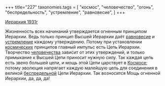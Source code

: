 +++
title="227"
taxonomies.tags = [
 "космос",
 "человечество",
 "огонь",
 "беспредельность",
 "устремление",
 "равновесие",
]
+++

[Иерархия 1931г](/agni/1931)

Жизненность всех начинаний утверждается огненным принципом Иерархии. Ведь только принцип Высшей Иерархии даёт [равновесие](/tags/равновесие) и [устремление](/tags/устремление) каждому утверждению. Потому при установлении [космических](/tags/космос) принципов главный импульс есть Цепь Иерархии. Творчество [человечества](/tags/человечество) зависит от этих утверждений, и только примыкание к Высшей Цепи приносит нужную силу. Так каждая цепь есть звено большей цепи, и мощь этой Цепи царствует в [Космосе](/tags/космос); потому эволюция напрягает каждую малейшую цепь для соединения в великой [беспредельной](/tags/беспредельность) Цепи Иерархии. Так возносится Мощь огненной Иерархии, да, да, да!   

